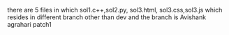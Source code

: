 there are 5 files in which sol1.c++,sol2.py, sol3.html, sol3.css,sol3.js which resides in different branch other than dev and the branch is Avishank agrahari patch1 
